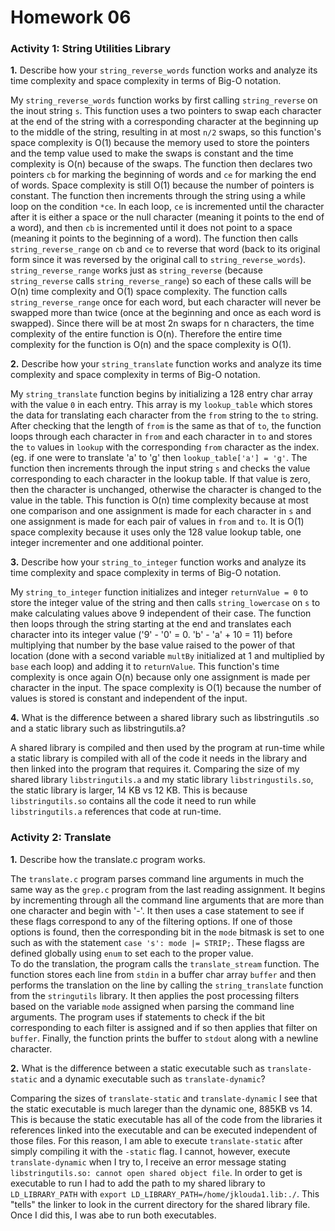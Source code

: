 Homework 06
===========

### Activity 1: String Utilities Library

**1.** Describe how your `string_reverse_words` function works and analyze 
its time complexity and space complexity in terms of Big-O notation.

My `string_reverse_words` function works by first calling `string_reverse`
on the inout string `s`.  This function uses a two pointers to swap each
character at the end of the string with a corresponding character at the 
beginning up to the middle of the string, resulting in at most `n/2` swaps,
so this function's space complexity is O(1) because the memory used to store
the pointers and the temp value used to make the swaps is constant and the 
time complexity is O(n) because of the swaps.  The function then declares 
two pointers `cb` for marking the beginning of words and `ce` for marking 
the end of words.  Space complexity is still O(1) because the number of 
pointers is constant.  The function then increments  through the string 
using a while loop on the condition `*ce`.  In each loop, `ce` is 
incremented until the character after it is either a space or the null 
character (meaning it points to the end of a word), and then `cb` is 
incremented until it does not point to a space (meaning it points to the
beginning of a word).  The function then calls `string_reverse_range` on
`cb` and `ce` to reverse that word (back to its original form since it was 
reversed by the original call to `string_reverse_words`).
`string_reverse_range` works just as `string_reverse` (because
`string_reverse` calls `string_reverse_range`) so each of these calls
will be O(n) time complexity and O(1) space complexity.  The function calls
`string_reverse_range` once for each word, but each character will never be
swapped more than twice (once at the beginning and once as each word is
swapped).  Since there will be at most 2n swaps for n characters, the time
complexity of the entire function is O(n).  Therefore the entire time
complexity for the function is O(n) and the space complexity is O(1).

**2.** Describe how your `string_translate` function works and analyze its 
time complexity and space complexity in terms of Big-O notation.

My `string_translate` function begins by initializing a 128 entry char array
with the value `0` in each entry.  This array is my `lookup_table` which 
stores the data for translating each character from the `from` string to the 
`to` string.  After checking that the length of `from` is the same as that 
of `to`, the function loops through each character in `from` and each 
character in `to` and stores the `to` values in `lookup` with the 
corresponding `from` character as the index. (eg. if one were to translate
'a' to 'g' then `lookup_table['a'] = 'g'`.  The function then increments
through the input string `s` and checks the value corresponding to each
character in the lookup table.  If that value is zero, then the character is
unchanged, otherwise the character is changed to the value in the table.
This function is O(n) time complexity because at most one comparison and
one assignment is made for each character in `s` and one assignment is 
made for each pair of values in `from` and `to`.  It is O(1) space
complexity because it uses only the 128 value lookup table, one integer
incrementer and one additional pointer.

**3.** Describe how your `string_to_integer` function works and analyze its 
time complexity and space complexity in terms of Big-O notation.

My `string_to_integer` function initializes and integer `returnValue = 0` to
store the integer value of the string and then calls `string_lowercase` on
`s` to make calculating values above 9 independent of their case. 
The function then loops through the string starting at the end and translates
each character into its integer value ('9' - '0' = 0. 'b' - 'a' + 10 = 11)
before multiplying that number by the base value raised to the power of that
location (done with a second variable `multBy` initialized at 1 and
multiplied by `base` each loop) and adding it to `returnValue`.  This
function's time complexity is once again O(n) because only one assignment
is made per character in the input.  The space complexity is O(1) because
the number of values is stored is constant and independent of the input.

**4.** What is the difference between a shared library such as libstringutils
.so and a static library such as libstringutils.a?

A shared library is compiled and then used by the program at run-time while
a static library is compiled with all of the code it needs in the library
and then linked into the program that requires it.  Comparing the size of my
shared library `libstringutils.a` and my static library `libstringustils.so`,
the static library is larger, 14 KB vs 12 KB.  This is because 
`libstringutils.so` contains all the code it need to run while 
`libstringutils.a` references that code at run-time.

### Activity 2: Translate

**1.** Describe how the translate.c program works.

The `translate.c` program parses command line arguments in much the same way
as the `grep.c` program from the last reading assignment.  It begins by
incrementing through all the command line arguments that are more than one
character and begin with '-'.  It then uses a case statement to see if these
flags correspond to any of the filtering options.  If one of those options is
found, then the corresponding bit in the `mode` bitmask is set to one such 
as with the statement `case 's': mode |= STRIP;`.  These flagss are defined
globally using `enum` to set each to the proper value.  
To do the translation, the program calls the `translate_stream` function.
The function stores each line from `stdin` in a buffer char array `buffer`
and then performs the translation on the line by calling the 
`string_translate` function from the `stringutils` library.  It then applies
the post processing filters based on the variable `mode` assigned when
parsing the command line arguments.  The program uses if statements to 
check if the bit corresponding to each filter is assigned and if so then 
applies that filter on `buffer`.  Finally, the function prints the buffer to
`stdout` along with a newline character.

**2.** What is the difference between a static executable such as 
`translate-static` and a dynamic executable such as `translate-dynamic`?

Comparing the sizes of `translate-static` and `translate-dynamic` I see that
the static executable is much lareger than the dynamic one, 885KB vs 14.
This is because the static executable has all of the code from the libraries
it references linked into the executable and can be executed independent of 
those files.  For this reason, I am able to execute `translate-static`
after simply compiling it with the `-static` flag.  I cannot, however,
execute `translate-dynamic` when I try to, I receive an error message
stating `libstringutils.so: cannot open shared object file`.  In order to 
get is executable to run I had to add the path to my shared library to 
`LD_LIBRARY_PATH` with `export LD_LIBRARY_PATH=/home/jklouda1.lib:./`.  This
"tells" the linker to look in the current directory for the shared library
file.  Once I did this, I was abe to run both executables.
